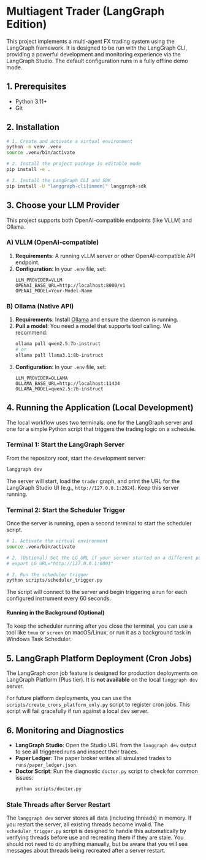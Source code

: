 # Multiagent Trader (LangGraph Edition)

This project implements a multi-agent FX trading system using the LangGraph framework. It is designed to be run with the LangGraph CLI, providing a powerful development and monitoring experience via the LangGraph Studio. The default configuration runs in a fully offline demo mode.

## 1. Prerequisites

- Python 3.11+
- Git

## 2. Installation

```bash
# 1. Create and activate a virtual environment
python -m venv .venv
source .venv/bin/activate

# 2. Install the project package in editable mode
pip install -e .

# 3. Install the LangGraph CLI and SDK
pip install -U "langgraph-cli[inmem]" langgraph-sdk
```

## 3. Choose your LLM Provider

This project supports both OpenAI-compatible endpoints (like VLLM) and Ollama.

### A) VLLM (OpenAI-compatible)

1.  **Requirements**: A running vLLM server or other OpenAI-compatible API endpoint.
2.  **Configuration**: In your `.env` file, set:
    ```dotenv
    LLM_PROVIDER=VLLM
    OPENAI_BASE_URL=http://localhost:8000/v1
    OPENAI_MODEL=Your-Model-Name
    ```

### B) Ollama (Native API)

1.  **Requirements**: Install [Ollama](https://ollama.com/) and ensure the daemon is running.
2.  **Pull a model**: You need a model that supports tool calling. We recommend:
    ```bash
    ollama pull qwen2.5:7b-instruct
    # or
    ollama pull llama3.1:8b-instruct
    ```
3.  **Configuration**: In your `.env` file, set:
    ```dotenv
    LLM_PROVIDER=OLLAMA
    OLLAMA_BASE_URL=http://localhost:11434
    OLLAMA_MODEL=qwen2.5:7b-instruct
    ```

## 4. Running the Application (Local Development)

The local workflow uses two terminals: one for the LangGraph server and one for a simple Python script that triggers the trading logic on a schedule.

### Terminal 1: Start the LangGraph Server

From the repository root, start the development server:

```bash
langgraph dev
```

The server will start, load the `trader` graph, and print the URL for the LangGraph Studio UI (e.g., `http://127.0.0.1:2024`). Keep this server running.

### Terminal 2: Start the Scheduler Trigger

Once the server is running, open a second terminal to start the scheduler script.

```bash
# 1. Activate the virtual environment
source .venv/bin/activate

# 2. (Optional) Set the LG_URL if your server started on a different port
# export LG_URL="http://127.0.0.1:8001"

# 3. Run the scheduler trigger
python scripts/scheduler_trigger.py
```

The script will connect to the server and begin triggering a run for each configured instrument every 60 seconds.

#### Running in the Background (Optional)
To keep the scheduler running after you close the terminal, you can use a tool like `tmux` or `screen` on macOS/Linux, or run it as a background task in Windows Task Scheduler.

## 5. LangGraph Platform Deployment (Cron Jobs)

The LangGraph cron job feature is designed for production deployments on LangGraph Platform (Plus tier). It is **not available** on the local `langgraph dev` server.

For future platform deployments, you can use the `scripts/create_crons_platform_only.py` script to register cron jobs. This script will fail gracefully if run against a local dev server.

## 6. Monitoring and Diagnostics

-   **LangGraph Studio**: Open the Studio URL from the `langgraph dev` output to see all triggered runs and inspect their traces.
-   **Paper Ledger**: The paper broker writes all simulated trades to `runs/paper_ledger.json`.
-   **Doctor Script**: Run the diagnostic `doctor.py` script to check for common issues:
    ```bash
    python scripts/doctor.py
    ```

### Stale Threads after Server Restart
The `langgraph dev` server stores all data (including threads) in memory. If you restart the server, all existing threads become invalid. The `scheduler_trigger.py` script is designed to handle this automatically by verifying threads before use and recreating them if they are stale. You should not need to do anything manually, but be aware that you will see messages about threads being recreated after a server restart.
